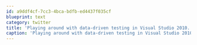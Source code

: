 ```yaml
---
id: a9ddf4cf-7cc3-4bca-bdfb-ed4437f035cf
blueprint: text
category: twitter
title: 'Playing around with data-driven testing in Visual Studio 2010. Looks to be pretty powerful so far.'
caption: 'Playing around with data-driven testing in Visual Studio 2010. Looks to be pretty powerful so far.'
---
```

